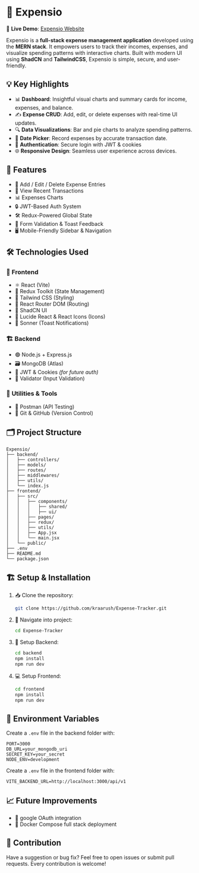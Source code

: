 # 💸 Expensio

🔗 **Live Demo**: [Expensio Website](https://exprensio.netlify.app/)

Expensio is a **full-stack expense management application** developed using the **MERN stack**. It empowers users to track their incomes, expenses, and visualize spending patterns with interactive charts. Built with modern UI using **ShadCN** and **TailwindCSS**, Expensio is simple, secure, and user-friendly.


## 💡 Key Highlights

- 📊 **Dashboard**: Insightful visual charts and summary cards for income, expenses, and balance.
- ✍️ **Expense CRUD**: Add, edit, or delete expenses with real-time UI updates.
- 🔍 **Data Visualizations**: Bar and pie charts to analyze spending patterns.
- 📅 **Date Picker**: Record expenses by accurate transaction date.
- 🔐 **Authentication**: Secure login with JWT & cookies
- 🌐 **Responsive Design**: Seamless user experience across devices.



## 📌 Features

- 🧾 Add / Edit / Delete Expense Entries
- 📅 View Recent Transactions
- 📊 Expenses Charts
- 🔒 JWT-Based Auth System
- 🛠️ Redux-Powered Global State
- 🚀 Form Validation & Toast Feedback
- 🖥️ Mobile-Friendly Sidebar & Navigation



## 🛠️ Technologies Used

### 🎨 **Frontend**

* ⚛️ React (Vite)
* 🧠 Redux Toolkit (State Management)
* 💅 Tailwind CSS (Styling)
* 🚦 React Router DOM (Routing)
* 🧩 ShadCN UI
* 🎨 Lucide React & React Icons (Icons)
* 🍞 Sonner (Toast Notifications)

### 🏗️ **Backend**

* 🟢 Node.js + Express.js
* 🗃️ MongoDB (Atlas)
* 🔐 JWT & Cookies *(for future auth)*
* 🔏 Validator (Input Validation)

### 🔧 **Utilities & Tools**

* 🧪 Postman (API Testing)
* 🔗 Git & GitHub (Version Control)




## 🗂️ Project Structure

```
Expensio/
├── backend/
│   ├── controllers/
│   ├── models/
│   ├── routes/
│   ├── middlewares/
│   ├── utils/
│   └── index.js
├── frontend/
│   ├── src/
│   │   ├── components/
│   │   │   ├── shared/
│   │   │   ├── ui/
│   │   ├── pages/
│   │   ├── redux/
│   │   ├── utils/
│   │   ├── App.jsx
│   │   └── main.jsx
│   └── public/
├── .env
├── README.md
└── package.json
```


## 🏗️ Setup & Installation

1. 📥 Clone the repository:

   ```bash
   git clone https://github.com/kraarush/Expense-Tracker.git
   ```

2. 📂 Navigate into project:

   ```bash
   cd Expense-Tracker
   ```

3. 🔧 Setup Backend:

   ```bash
   cd backend
   npm install
   npm run dev
   ```

4. 💻 Setup Frontend:

   ```bash
   cd frontend
   npm install
   npm run dev
   ```


## 🔐 Environment Variables

Create a `.env` file in the backend folder with:

```
PORT=3000
DB_URL=your_mongodb_uri
SECRET_KEY=your_secret
NODE_ENV=development
```

Create a `.env` file in the frontend folder with:

```
VITE_BACKEND_URL=http://localhost:3000/api/v1
```

## 📈 Future Improvements

* 🔐 google OAuth integration
* 🐳 Docker Compose full stack deployment



## 🤝 Contribution

Have a suggestion or bug fix? Feel free to open issues or submit pull requests. Every contribution is welcome!

